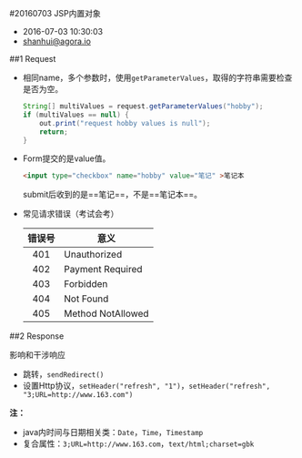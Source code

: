 #20160703 JSP内置对象

* 2016-07-03 10:30:03
* <shanhui@agora.io>

##1 Request

* 相同name，多个参数时，使用```getParameterValues```，取得的字符串需要检查是否为空。

    ``` java
    String[] multiValues = request.getParameterValues("hobby");
    if (multiValues == null) {
        out.print("request hobby values is null");
        return;
    }
    ```
    
* Form提交的是value值。

    ``` html
    <input type="checkbox" name="hobby" value="笔记" >笔记本
    ```
    
    submit后收到的是==笔记==，不是==笔记本==。

* 常见请求错误（考试会考）

    | 错误号 | 意义 |
    | :---: | --- |
    | 401 | Unauthorized |
    | 402 | Payment Required |
    | 403 | Forbidden |
    | 404 | Not Found |
    | 405 | Method NotAllowed |

##2 Response

影响和干涉响应

* 跳转，```sendRedirect()```
* 设置Http协议，```setHeader("refresh", "1")```，```setHeader("refresh", "3;URL=http://www.163.com")```

__注：__

* java内时间与日期相关类：```Date```，```Time```，```Timestamp```
* 复合属性：```3;URL=http://www.163.com```，```text/html;charset=gbk```





